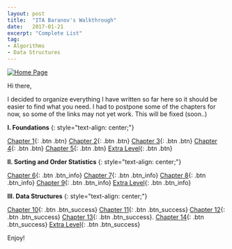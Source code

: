 ```yaml
---
layout: post
title:  "ITA Baranov's Walkthrough"
date:   2017-01-21
excerpt: "Complete List"
tag:
- Algorithms
- Data Structures
---
```


<a href="{{ site.url }}/images/clrs.png"><img src="{{ site.url }}/images/clrs.png" alt="Home Page"></a>  

Hi there,

I decided to organize everything I have written so far here so it should be easier to find what you need. I had to postpone some of the chapters for now, so some of the links may not yet work. This will be fixed (soon..) 

**I. Foundations**
{: style="text-align: center;"}

[Chapter 1](http://localhost:4000/Algorithms-&-Data-Structures-1/){: .btn .btn}
[Chapter 2](http://localhost:4000/Algorithms-&-Data-Structures-2/){: .btn .btn}
[Chapter 3](http://localhost:4000/Algorithms-&-Data-Structures-3/){: .btn .btn}
[Chapter 4](http://localhost:4000/Algorithms-&-Data-Structures-4/){: .btn .btn}
[Chapter 5](http://localhost:4000/Algorithms-&-Data-Structures-5/){: .btn .btn}
[Extra Level](http://localhost:4000/Algorithms-&-Data-Structures-Extra-1/){: .btn .btn}

**II. Sorting and Order Statistics**
{: style="text-align: center;"}

[Chapter 6](http://localhost:4000/Algorithms-&-Data-Structures-6/){: .btn .btn_info}
[Chapter 7](http://localhost:4000/Algorithms-&-Data-Structures-7/){: .btn .btn_info}
[Chapter 8](http://localhost:4000/Algorithms-&-Data-Structures-8/){: .btn .btn_info}
[Chapter 9](http://localhost:4000/Algorithms-&-Data-Structures-9/){: .btn .btn_info}
[Extra Level](http://localhost:4000/Algorithms-&-Data-Structures-Extra-2/){: .btn .btn_info}

**III. Data Structures**
{: style="text-align: center;"}

[Chapter 10](http://localhost:4000/Algorithms-&-Data-Structures-10/){: .btn .btn_success}
[Chapter 11](http://localhost:4000/Algorithms-&-Data-Structures-11/){: .btn .btn_success}
[Chapter 12](http://localhost:4000/Algorithms-&-Data-Structures-12/){: .btn .btn_success}
[Chapter 13](http://localhost:4000/Algorithms-&-Data-Structures-13/){: .btn .btn_success}.
[Chapter 14](http://localhost:4000/Algorithms-&-Data-Structures-14/){: .btn .btn_success}
[Extra Level](http://localhost:4000/Algorithms-&-Data-Structures-Extra-3/){: .btn .btn_success}
  
Enjoy!





 
